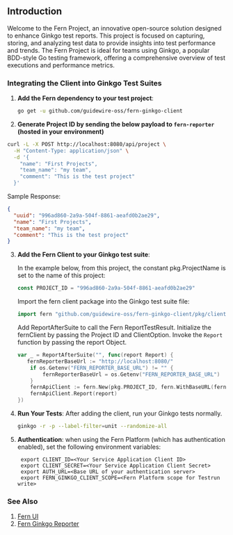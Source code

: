 
## Introduction

Welcome to the Fern Project, an innovative open-source solution designed to enhance Ginkgo test reports. This project is focused on capturing, storing, and analyzing test data to provide insights into test performance and trends. The Fern Project is ideal for teams using Ginkgo, a popular BDD-style Go testing framework, offering a comprehensive overview of test executions and performance metrics.

### Integrating the Client into Ginkgo Test Suites

1. **Add the Fern dependency to your test project**:

   ```bash
   go get -u github.com/guidewire-oss/fern-ginkgo-client
   ```
2. **Generate Project ID by sending the below payload to `fern-reporter` (hosted in your environment)** 
```bash
curl -L -X POST http://localhost:8080/api/project \
  -H "Content-Type: application/json" \
  -d '{
    "name": "First Projects",
    "team_name": "my team",
    "comment": "This is the test project"
  }' 
```
Sample Response:
```json
{
  "uuid": "996ad860-2a9a-504f-8861-aeafd0b2ae29",
  "name": "First Projects",
  "team_name": "my team",
  "comment": "This is the test project"
}
```
3. **Add the Fern Client to your Ginkgo test suite**:
   
   In the example below, from this project, the constant pkg.ProjectName is set to the name of this project:
   ```go
   const PROJECT_ID = "996ad860-2a9a-504f-8861-aeafd0b2ae29"
   ```
   Import the fern client package into the Ginkgo test suite file:
   ```go
   import fern "github.com/guidewire-oss/fern-ginkgo-client/pkg/client"
   ```
   Add ReportAfterSuite to call the Fern ReportTestResult.    Initialize the fernClient by passing the Project ID and ClientOption. Invoke the `Report` function by passing the report Object.

   ```go
   var _ = ReportAfterSuite("", func(report Report) {
      fernReporterBaseUrl := "http://localhost:8080/"
       if os.Getenv("FERN_REPORTER_BASE_URL") != "" {
           fernReporterBaseUrl = os.Getenv("FERN_REPORTER_BASE_URL")
       }
       fernApiClient := fern.New(pkg.PROJECT_ID, fern.WithBaseURL(fernReporterBaseUrl))
       fernApiClient.Report(report)
   })

   ```
3. **Run Your Tests**: After adding the client, run your Ginkgo tests normally.

   ```bash
   ginkgo -r -p --label-filter=unit --randomize-all
   ```
4. **Authentication**: when using the Fern Platform (which has authentication enabled), set the following environment variables:
   ```shell
    export CLIENT_ID=<Your Service Application Client ID>
    export CLIENT_SECRET=<Your Service Application Client Secret>
    export AUTH_URL=<Base URL of your authentication server>
    export FERN_GINKGO_CLIENT_SCOPE=<Fern Platform scope for Testrun write>
   ```
### See Also
1. [Fern UI](https://github.com/Guidewire/fern-ui)
2. [Fern Ginkgo Reporter](https://github.com/Guidewire/fern-reporter)